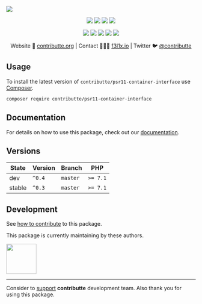 ![](https://heatbadger.now.sh/github/readme/contributte/psr11-container-interface/)

<p align=center>
  <a href="https://github.com/contributte/psr11-container-interface/actions"><img src="https://badgen.net/github/checks/contributte/psr11-container-interface/master"></a>
  <a href="https://coveralls.io/r/contributte/psr11-container-interface"><img src="https://badgen.net/coveralls/c/github/contributte/psr11-container-interface"></a>
  <a href="https://packagist.org/packages/contributte/psr11-container-interface"><img src="https://badgen.net/packagist/dm/contributte/psr11-container-interface"></a>
  <a href="https://packagist.org/packages/contributte/psr11-container-interface"><img src="https://badgen.net/packagist/v/contributte/psr11-container-interface"></a>
</p>
<p align=center>
  <a href="https://packagist.org/packages/contributte/psr11-container-interface"><img src="https://badgen.net/packagist/php/contributte/psr11-container-interface"></a>
  <a href="https://github.com/contributte/psr11-container-interface"><img src="https://badgen.net/github/license/contributte/psr11-container-interface"></a>
  <a href="https://bit.ly/ctteg"><img src="https://badgen.net/badge/support/gitter/cyan"></a>
  <a href="https://bit.ly/cttfo"><img src="https://badgen.net/badge/support/forum/yellow"></a>
  <a href="https://contributte.org/partners.html"><img src="https://badgen.net/badge/sponsor/donations/F96854"></a>
</p>

<p align=center>
Website 🚀 <a href="https://contributte.org">contributte.org</a> | Contact 👨🏻‍💻 <a href="https://f3l1x.io">f3l1x.io</a> | Twitter 🐦 <a href="https://twitter.com/contributte">@contributte</a>
</p>

## Usage

To install the latest version of `contributte/psr11-container-interface` use [Composer](https://getcomposer.org).

```bash
composer require contributte/psr11-container-interface
```

## Documentation

For details on how to use this package, check out our [documentation](.docs).

## Versions

| State       | Version | Branch   | PHP      |
|-------------|---------|----------|----------|
| dev         | `^0.4`  | `master` | `>= 7.1` |
| stable      | `^0.3`  | `master` | `>= 7.1` |

## Development

See [how to contribute](https://contributte.org/contributing.html) to this package.

This package is currently maintaining by these authors.

<a href="https://github.com/f3l1x">
    <img width="80" height="80" src="https://avatars.githubusercontent.com/f3l1x">
</a>

-----

Consider to [support](https://contributte.org/partners.html) **contributte** development team.
Also thank you for using this package.
